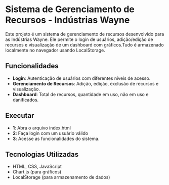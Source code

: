 # Sistema de Gerenciamento de Recursos - Indústrias Wayne

Este projeto é um sistema de gerenciamento de recursos desenvolvido para as Indústrias Wayne. Ele permite o login de usuários, adição/edição de recursos e visualização de um dashboard com gráficos.Tudo é armazenado localmente no navegador usando LocalStorage.

## Funcionalidades
- **Login**: Autenticação de usuários com diferentes níveis de acesso.
- **Gerenciamento de Recursos**: Adição, edição, exclusão de recursos e visualização.
- **Dashboard**:  Total de recursos, quantidade em uso, não em uso e danificados.

## Executar
- **1**: Abra o arquivo index.html
- **2**: Faça login com um usuário válido 
- **3**: Acesse as funcionalidades do sistema.

## Tecnologias Utilizadas
- HTML, CSS, JavaScript
- Chart.js (para gráficos)
- LocalStorage (para armazenamento de dados)

